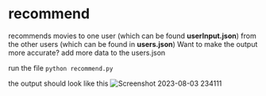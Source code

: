 # recommend

recommends movies to one user (which can be found **userInput.json**) from the other users (which can be found in **users.json**)
Want to make the output more accurate? add more data to the users.json



run the file ```python recommend.py```

the output should look like this
![Screenshot 2023-08-03 234111](https://github.com/ShalvexNovachrono/recommend/assets/55297590/a64672dd-186d-40b0-b6ed-e98a4ab63632)
